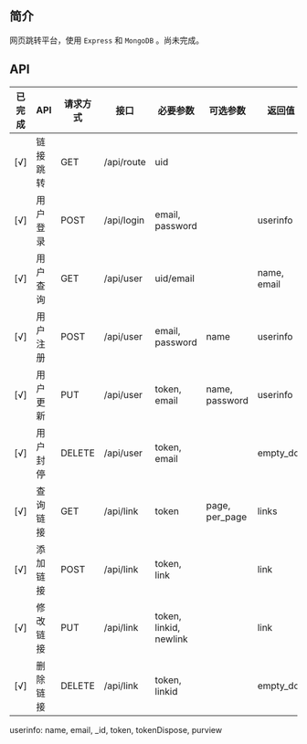 
## 简介
网页跳转平台，使用 `Express` 和 `MongoDB` 。尚未完成。

## API
|已完成|API|请求方式|接口|必要参数|可选参数|返回值|所需权限|
|------|---|-------|----|-------|-------|------|------|
|[√]|链接跳转|GET|/api/route|uid| | |guest+|
|[√]|用户登录|POST|/api/login|email, password| |userinfo|guest|
|[√]|用户查询|GET|/api/user|uid/email| |name, email|guest+|
|[√]|用户注册|POST|/api/user|email, password|name|userinfo|guest|
|[√]|用户更新|PUT|/api/user|token, email|name, password|userinfo|owner+|
|[√]|用户封停|DELETE|/api/user|token, email| |empty_doc|admin|
|[√]|查询链接|GET|/api/link|token|page, per_page|links|owner+|
|[√]|添加链接|POST|/api/link|token, link| |link|user+|
|[√]|修改链接|PUT|/api/link|token, linkid, newlink| |link|owner+|
|[√]|删除链接|DELETE|/api/link|token, linkid| |empty_doc|owner+|

userinfo: name, email, _id, token, tokenDispose, purview
